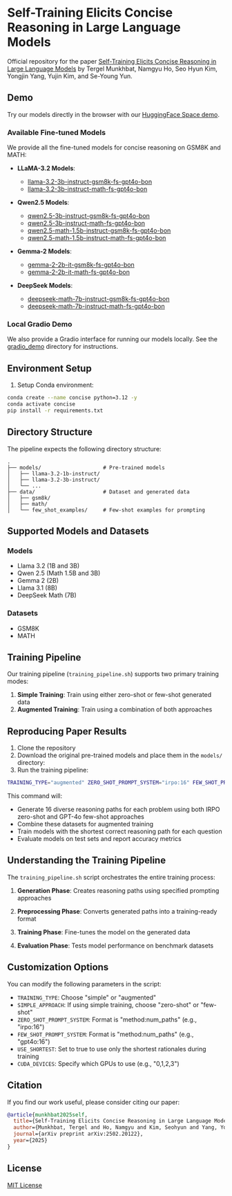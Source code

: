 # Self-Training Elicits Concise Reasoning in Large Language Models

Official repository for the paper [Self-Training Elicits Concise Reasoning in Large Language Models](https://arxiv.org/abs/2502.20122) by Tergel Munkhbat, Namgyu Ho, Seo Hyun Kim, Yongjin Yang, Yujin Kim, and Se-Young Yun.

## Demo

Try our models directly in the browser with our [HuggingFace Space demo](https://huggingface.co/spaces/tergel/concise-reasoning-demo).

### Available Fine-tuned Models

We provide all the fine-tuned models for concise reasoning on GSM8K and MATH:

- **LLaMA-3.2 Models**:
  - [llama-3.2-3b-instruct-gsm8k-fs-gpt4o-bon](https://huggingface.co/tergel/llama-3.2-3b-instruct-gsm8k-fs-gpt4o-bon)
  - [llama-3.2-3b-instruct-math-fs-gpt4o-bon](https://huggingface.co/tergel/llama-3.2-3b-instruct-math-fs-gpt4o-bon)

- **Qwen2.5 Models**:
  - [qwen2.5-3b-instruct-gsm8k-fs-gpt4o-bon](https://huggingface.co/tergel/qwen2.5-3b-instruct-gsm8k-fs-gpt4o-bon)
  - [qwen2.5-3b-instruct-math-fs-gpt4o-bon](https://huggingface.co/tergel/qwen2.5-3b-instruct-math-fs-gpt4o-bon)
  - [qwen2.5-math-1.5b-instruct-gsm8k-fs-gpt4o-bon](https://huggingface.co/tergel/qwen2.5-math-1.5b-instruct-gsm8k-fs-gpt4o-bon)
  - [qwen2.5-math-1.5b-instruct-math-fs-gpt4o-bon](https://huggingface.co/tergel/qwen2.5-math-1.5b-instruct-math-fs-gpt4o-bon)

- **Gemma-2 Models**:
  - [gemma-2-2b-it-gsm8k-fs-gpt4o-bon](https://huggingface.co/tergel/gemma-2-2b-it-gsm8k-fs-gpt4o-bon)
  - [gemma-2-2b-it-math-fs-gpt4o-bon](https://huggingface.co/tergel/gemma-2-2b-it-math-fs-gpt4o-bon)

- **DeepSeek Models**:
  - [deepseek-math-7b-instruct-gsm8k-fs-gpt4o-bon](https://huggingface.co/tergel/deepseek-math-7b-instruct-gsm8k-fs-gpt4o-bon)
  - [deepseek-math-7b-instruct-math-fs-gpt4o-bon](https://huggingface.co/tergel/deepseek-math-7b-instruct-math-fs-gpt4o-bon)

### Local Gradio Demo

We also provide a Gradio interface for running our models locally. See the [gradio_demo](gradio_demo/) directory for instructions.

## Environment Setup

1. Setup Conda environment:
```bash
conda create --name concise python=3.12 -y
conda activate concise
pip install -r requirements.txt
```

## Directory Structure

The pipeline expects the following directory structure:
```
.
├── models/                    # Pre-trained models
│   ├── llama-3.2-1b-instruct/ 
│   ├── llama-3.2-3b-instruct/
│   └── ...
├── data/                      # Dataset and generated data
│   ├── gsm8k/
│   ├── math/
│   └── few_shot_examples/     # Few-shot examples for prompting
```

## Supported Models and Datasets

### Models
- Llama 3.2 (1B and 3B)
- Qwen 2.5 (Math 1.5B and 3B)
- Gemma 2 (2B)
- Llama 3.1 (8B)
- DeepSeek Math (7B)

### Datasets
- GSM8K
- MATH

## Training Pipeline

Our training pipeline (`training_pipeline.sh`) supports two primary training modes:

1. **Simple Training**: Train using either zero-shot or few-shot generated data
2. **Augmented Training**: Train using a combination of both approaches

## Reproducing Paper Results

1. Clone the repository
2. Download the original pre-trained models and place them in the `models/` directory:
3. Run the training pipeline:

```bash
TRAINING_TYPE="augmented" ZERO_SHOT_PROMPT_SYSTEM="irpo:16" FEW_SHOT_PROMPT_SYSTEM="gpt4o:16" ./src/scripts/training_pipeline.sh
```

This command will:
- Generate 16 diverse reasoning paths for each problem using both IRPO zero-shot and GPT-4o few-shot approaches
- Combine these datasets for augmented training
- Train models with the shortest correct reasoning path for each question
- Evaluate models on test sets and report accuracy metrics

## Understanding the Training Pipeline

The `training_pipeline.sh` script orchestrates the entire training process:

1. **Generation Phase**: Creates reasoning paths using specified prompting approaches

2. **Preprocessing Phase**: Converts generated paths into a training-ready format

3. **Training Phase**: Fine-tunes the model on the generated data

4. **Evaluation Phase**: Tests model performance on benchmark datasets

## Customization Options

You can modify the following parameters in the script:

- `TRAINING_TYPE`: Choose "simple" or "augmented"
- `SIMPLE_APPROACH`: If using simple training, choose "zero-shot" or "few-shot"
- `ZERO_SHOT_PROMPT_SYSTEM`: Format is "method:num_paths" (e.g., "irpo:16")
- `FEW_SHOT_PROMPT_SYSTEM`: Format is "method:num_paths" (e.g., "gpt4o:16")
- `USE_SHORTEST`: Set to true to use only the shortest rationales during training
- `CUDA_DEVICES`: Specify which GPUs to use (e.g., "0,1,2,3")

## Citation

If you find our work useful, please consider citing our paper:

```bibtex
@article{munkhbat2025self,
  title={Self-Training Elicits Concise Reasoning in Large Language Models},
  author={Munkhbat, Tergel and Ho, Namgyu and Kim, Seohyun and Yang, Yongjin and Kim, Yujin and Yun, Se-Young},
  journal={arXiv preprint arXiv:2502.20122},
  year={2025}
}
```

## License

[MIT License](LICENSE)

